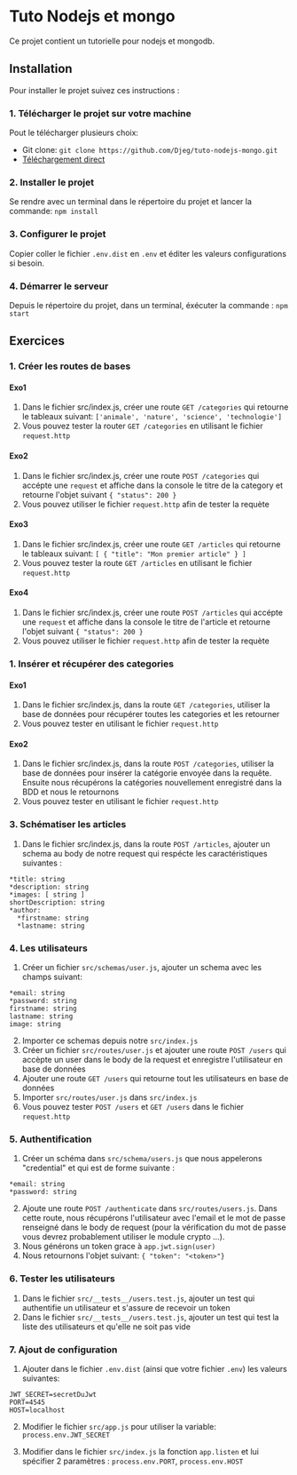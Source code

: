 # Tuto Nodejs et mongo

Ce projet contient un tutorielle pour nodejs et
mongodb.

## Installation

Pour installer le projet suivez ces instructions :

### 1. Télécharger le projet sur votre machine

Pout le télécharger plusieurs choix:

- Git clone: `git clone https://github.com/Djeg/tuto-nodejs-mongo.git`
- [Téléchargement direct](https://github.com/Djeg/tuto-nodejs-mongo/archive/refs/heads/master.zip)

### 2. Installer le projet

Se rendre avec un terminal dans le répertoire du projet
et lancer la commande: `npm install`

### 3. Configurer le projet

Copier coller le fichier `.env.dist` en `.env` et éditer
les valeurs configurations si besoin.

### 4. Démarrer le serveur

Depuis le répertoire du projet, dans un terminal, éxécuter
la commande : `npm start`

## Exercices

### 1. Créer les routes de bases

#### Exo1

1. Dans le fichier src/index.js, créer une route
   `GET /categories` qui retourne le tableaux suivant:
   `['animale', 'nature', 'science', 'technologie']`
2. Vous pouvez tester la router `GET /categories` en
   utilisant le fichier `request.http`

#### Exo2

1. Dans le fichier src/index.js, créer une route
   `POST /categories` qui accépte une `request` et
   affiche dans la console le titre de la category
   et retourne l'objet suivant `{ "status": 200 }`
2. Vous pouvez utiliser le fichier `request.http`
   afin de tester la requète

#### Exo3

1. Dans le fichier src/index.js, créer une route
   `GET /articles` qui retourne le tableaux suivant:
   `[ { "title": "Mon premier article" } ]`
2. Vous pouvez tester la route `GET /articles` en
   utilisant le fichier `request.http`

#### Exo4

1. Dans le fichier src/index.js, créer une route
   `POST /articles` qui accépte une `request` et
   affiche dans la console le titre de l'article
   et retourne l'objet suivant `{ "status": 200 }`
2. Vous pouvez utiliser le fichier `request.http`
   afin de tester la requète

### 1. Insérer et récupérer des categories

#### Exo1

1. Dans le fichier src/index.js, dans la route
   `GET /categories`, utiliser la base de données
   pour récupérer toutes les categories et les
   retourner
2. Vous pouvez tester en utilisant le fichier
   `request.http`

#### Exo2

1. Dans le fichier src/index.js, dans la route
   `POST /categories`, utiliser la base de données
   pour insérer la catégorie envoyée dans la requête.
   Ensuite nous récupérons la catégories nouvellement
   enregistré dans la BDD et nous le retournons
2. Vous pouvez tester en utilisant le fichier
   `request.http`

### 3. Schématiser les articles

1. Dans le fichier src/index.js, dans la route
   `POST /articles`, ajouter un schema au body de
   notre request qui respécte les caractéristiques
   suivantes :

```
*title: string
*description: string
*images: [ string ]
shortDescription: string
*author:
  *firstname: string
  *lastname: string
```

### 4. Les utilisateurs

1. Créer un fichier `src/schemas/user.js`, ajouter un schema
   avec les champs suivant:

```
*email: string
*password: string
firstname: string
lastname: string
image: string
```

2. Importer ce schemas depuis notre `src/index.js`
3. Créer un fichier `src/routes/user.js` et ajouter une route
   `POST /users` qui accèpte un user dans le body de la request
   et enregistre l'utilisateur en base de données
4. Ajouter une route `GET /users` qui retourne tout les utilisateurs
   en base de données
5. Importer `src/routes/user.js` dans `src/index.js`
6. Vous pouvez tester `POST /users` et `GET /users` dans le fichier
   `request.http`

### 5. Authentification

1. Créer un schéma dans `src/schema/users.js` que nous appelerons
   "credential" et qui est de forme suivante :

```
*email: string
*password: string
```

2. Ajoute une route `POST /authenticate` dans `src/routes/users.js`. Dans
   cette route, nous récupérons l'utilisateur avec l'email et le mot de passe
   renseigné dans le body de request (pour la vérification du mot de passe
   vous devrez probablement utiliser le module crypto ...).
3. Nous générons un token grace à `app.jwt.sign(user)`
4. Nous retournons l'objet suivant: `{ "token": "<token>"}`

### 6. Tester les utilisateurs

1. Dans le fichier `src/__tests__/users.test.js`, ajouter un test qui
   authentifie un utilisateur et s'assure de recevoir un token
1. Dans le fichier `src/__tests__/users.test.js`, ajouter un test qui
   test la liste des utilisateurs et qu'elle ne soit pas vide

### 7. Ajout de configuration

1. Ajouter dans le fichier `.env.dist` (ainsi que votre fichier `.env`) les
   valeurs suivantes:

```
JWT_SECRET=secretDuJwt
PORT=4545
HOST=localhost
```

2. Modifier le fichier `src/app.js` pour utiliser la variable: `process.env.JWT_SECRET`

3. Modifier dans le fichier `src/index.js` la fonction `app.listen` et lui
   spécifier 2 paramètres : `process.env.PORT`, `process.env.HOST`
